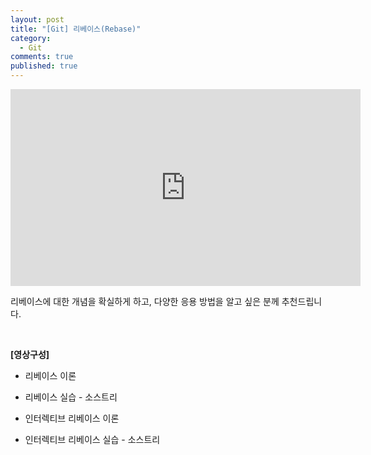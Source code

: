 ```yaml
---
layout: post
title: "[Git] 리베이스(Rebase)"
category:
  - Git
comments: true
published: true
---
```


<iframe width="560" height="315" src="https://www.youtube.com/embed/mzFnlitw4SQ" title="YouTube video player" frameborder="0" allow="accelerometer; autoplay; clipboard-write; encrypted-media; gyroscope; picture-in-picture" allowfullscreen></iframe>

리베이스에 대한 개념을 확실하게 하고, 다양한 응용 방법을 알고 싶은 분께 추천드립니다.

<br/>

**[영상구성]**

- 리베이스 이론

- 리베이스 실습 - 소스트리

- 인터렉티브 리베이스 이론

- 인터렉티브 리베이스 실습 - 소스트리
